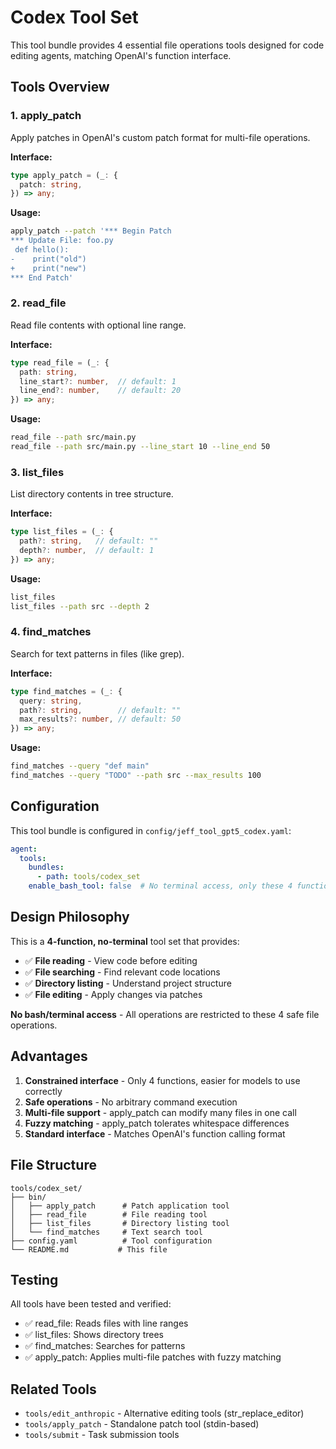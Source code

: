 # Codex Tool Set

This tool bundle provides 4 essential file operations tools designed for code editing agents, matching OpenAI's function interface.

## Tools Overview

### 1. apply_patch
Apply patches in OpenAI's custom patch format for multi-file operations.

**Interface:**
```typescript
type apply_patch = (_: {
  patch: string,
}) => any;
```

**Usage:**
```bash
apply_patch --patch '*** Begin Patch
*** Update File: foo.py
 def hello():
-    print("old")
+    print("new")
*** End Patch'
```

### 2. read_file
Read file contents with optional line range.

**Interface:**
```typescript
type read_file = (_: {
  path: string,
  line_start?: number,  // default: 1
  line_end?: number,    // default: 20
}) => any;
```

**Usage:**
```bash
read_file --path src/main.py
read_file --path src/main.py --line_start 10 --line_end 50
```

### 3. list_files
List directory contents in tree structure.

**Interface:**
```typescript
type list_files = (_: {
  path?: string,   // default: ""
  depth?: number,  // default: 1
}) => any;
```

**Usage:**
```bash
list_files
list_files --path src --depth 2
```

### 4. find_matches
Search for text patterns in files (like grep).

**Interface:**
```typescript
type find_matches = (_: {
  query: string,
  path?: string,        // default: ""
  max_results?: number, // default: 50
}) => any;
```

**Usage:**
```bash
find_matches --query "def main"
find_matches --query "TODO" --path src --max_results 100
```

## Configuration

This tool bundle is configured in `config/jeff_tool_gpt5_codex.yaml`:

```yaml
agent:
  tools:
    bundles:
      - path: tools/codex_set
    enable_bash_tool: false  # No terminal access, only these 4 functions
```

## Design Philosophy

This is a **4-function, no-terminal** tool set that provides:
- ✅ **File reading** - View code before editing
- ✅ **File searching** - Find relevant code locations
- ✅ **Directory listing** - Understand project structure
- ✅ **File editing** - Apply changes via patches

**No bash/terminal access** - All operations are restricted to these 4 safe file operations.

## Advantages

1. **Constrained interface** - Only 4 functions, easier for models to use correctly
2. **Safe operations** - No arbitrary command execution
3. **Multi-file support** - apply_patch can modify many files in one call
4. **Fuzzy matching** - apply_patch tolerates whitespace differences
5. **Standard interface** - Matches OpenAI's function calling format

## File Structure

```
tools/codex_set/
├── bin/
│   ├── apply_patch      # Patch application tool
│   ├── read_file        # File reading tool
│   ├── list_files       # Directory listing tool
│   └── find_matches     # Text search tool
├── config.yaml          # Tool configuration
└── README.md           # This file
```

## Testing

All tools have been tested and verified:
- ✅ read_file: Reads files with line ranges
- ✅ list_files: Shows directory trees
- ✅ find_matches: Searches for patterns
- ✅ apply_patch: Applies multi-file patches with fuzzy matching

## Related Tools

- `tools/edit_anthropic` - Alternative editing tools (str_replace_editor)
- `tools/apply_patch` - Standalone patch tool (stdin-based)
- `tools/submit` - Task submission tools
